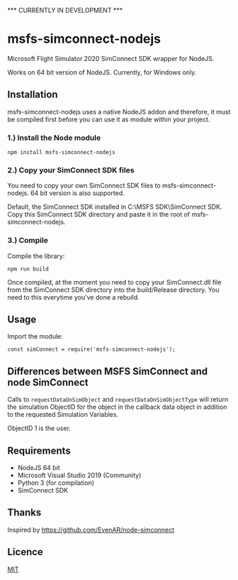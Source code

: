 *** CURRENTLY IN DEVELOPMENT ***

# msfs-simconnect-nodejs
Microsoft Flight Simulator 2020 SimConnect SDK wrapper for NodeJS.

Works on 64 bit version of NodeJS. Currently, for Windows only. 

## Installation
msfs-simconnect-nodejs uses a native NodeJS addon and therefore, it must be compiled first before you can use it as module within your project.

### 1.) Install the Node module

`npm install msfs-simconnect-nodejs`

### 2.) Copy your SimConnect SDK files
You need to copy your own SimConnect SDK files to msfs-simconnect-nodejs. 64 bit version is also supported.

Default, the SimConnect SDK installed in C:\MSFS SDK\SimConnect SDK. Copy this SimConnect SDK directory and paste it in the root of msfs-simconnect-nodejs.

### 3.) Compile
Compile the library:

`npm run build`

Once compiled, at the moment you need to copy your SimConnect.dll file from the SimConnect SDK directory into the build/Release directory. You need to this everytime you've done a rebuild.

## Usage
Import the module:

`const simConnect = require('msfs-simconnect-nodejs');`

## Differences between MSFS SimConnect and node SimConnect

Calls to `requestDataOnSimObject` and `requestDataOnSimObjectType` will return the simulation ObjectID for the object in the callback data object in addition to the requested Simulation Variables.

ObjectID 1 is the user.

## Requirements
* NodeJS 64 bit
* Microsoft Visual Studio 2019 (Community)
* Python 3 (for compilation)
* SimConnect SDK 

## Thanks
Inspired by https://github.com/EvenAR/node-simconnect

## Licence
[MIT](https://opensource.org/licenses/MIT)
